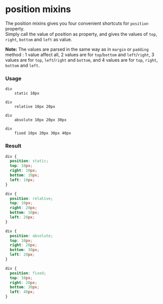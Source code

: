 # position mixins

The position mixins gives you four convenient shortcuts for `position` property.  
Simply call the value of position as property, and gives the values of `top`, `right`, `bottom` and `left` as value.  

**Note:** The values are parsed in the same way as in `margin` or `padding` method : 1 value affect all, 2 values are for `top`/`bottom` and `left`/`right`, 3 values are for `top`, `left`/`right` and `bottom`, and 4 values are for `top`, `right`, `bottom` and `left`.

### Usage

```stylus
div
    static 10px
    
div
    relative 10px 20px
    
div
    absolute 10px 20px 30px
    
div
    fixed 10px 20px 30px 40px    
```

### Result

```css
div {
  position: static;
  top: 10px;
  right: 10px;
  bottom: 10px;
  left: 10px;
}

div {
  position: relative;
  top: 10px;
  right: 20px;
  bottom: 10px;
  left: 20px;
}

div {
  position: absolute;
  top: 10px;
  right: 20px;
  bottom: 30px;
  left: 20px;
}

div {
  position: fixed;
  top: 10px;
  right: 20px;
  bottom: 30px;
  left: 40px;
}
```
